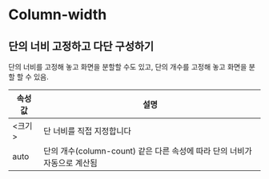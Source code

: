 # Column-width
## 단의 너비 고정하고 다단 구성하기
단의 너비를 고정해 놓고 화면을 분할할 수도 있고,
단의 개수를 고정해 놓고 화면을 분할 할 수 있음.

| 속성 값 | 설명 |
|--|--|
| <크기> | 단 너비를 직접 지정합니다 |
| auto | 단의 개수(column-count) 같은 다른 속성에 따라 단의 너비가 자동으로 계산됨 |

